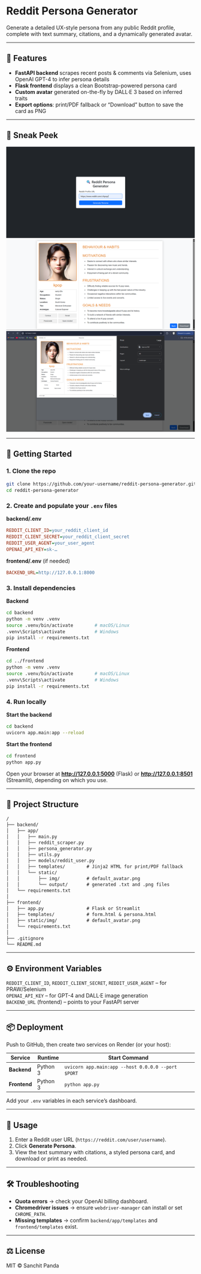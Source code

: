 # Reddit Persona Generator

Generate a detailed UX-style persona from any public Reddit profile, complete with text summary, citations, and a dynamically generated avatar.

---

## 🔧 Features

- **FastAPI backend** scrapes recent posts & comments via Selenium, uses OpenAI GPT-4 to infer persona details  
- **Flask frontend** displays a clean Bootstrap-powered persona card  
- **Custom avatar** generated on-the-fly by DALL·E 3 based on inferred traits  
- **Export options**: print/PDF fallback or “Download” button to save the card as PNG  

---

## 📸 Sneak Peek  
![App Screenshot](screenshot/1.png)
![App Screenshot](screenshot/2.png)
![App Screenshot](screenshot/3.png)

---

## 🚀 Getting Started

### 1. Clone the repo  
~~~bash
git clone https://github.com/your-username/reddit-persona-generator.git
cd reddit-persona-generator
~~~

### 2. Create and populate your `.env` files  

**backend/.env**
~~~ini
REDDIT_CLIENT_ID=your_reddit_client_id
REDDIT_CLIENT_SECRET=your_reddit_client_secret
REDDIT_USER_AGENT=your_user_agent
OPENAI_API_KEY=sk-…
~~~

**frontend/.env** (if needed)
~~~ini
BACKEND_URL=http://127.0.0.1:8000
~~~

### 3. Install dependencies  

**Backend**
~~~bash
cd backend
python -m venv .venv
source .venv/bin/activate        # macOS/Linux
.venv\Scripts\activate           # Windows
pip install -r requirements.txt
~~~

**Frontend**
~~~bash
cd ../frontend
python -m venv .venv
source .venv/bin/activate        # macOS/Linux
.venv\Scripts\activate           # Windows
pip install -r requirements.txt
~~~

### 4. Run locally  

**Start the backend**
~~~bash
cd backend
uvicorn app.main:app --reload
~~~

**Start the frontend**
~~~bash
cd frontend
python app.py
~~~

Open your browser at **http://127.0.0.1:5000** (Flask) or **http://127.0.0.1:8501** (Streamlit), depending on which you use.

---

## 📂 Project Structure
~~~text
/
├── backend/
│   ├── app/
│   │   ├── main.py
│   │   ├── reddit_scraper.py
│   │   ├── persona_generator.py
│   │   ├── utils.py
│   │   ├── models/reddit_user.py
│   │   ├── templates/        # Jinja2 HTML for print/PDF fallback
│   │   └── static/
│   │       ├── img/          # default_avatar.png
│   │       └── output/       # generated .txt and .png files
│   └── requirements.txt
│
├── frontend/
│   ├── app.py                # Flask or Streamlit
│   ├── templates/            # form.html & persona.html
│   ├── static/img/           # default_avatar.png
│   └── requirements.txt
│
├── .gitignore
└── README.md
~~~

---

## ⚙️ Environment Variables

`REDDIT_CLIENT_ID`, `REDDIT_CLIENT_SECRET`, `REDDIT_USER_AGENT` – for PRAW/Selenium  
`OPENAI_API_KEY` – for GPT-4 and DALL·E image generation  
`BACKEND_URL` (frontend) – points to your FastAPI server  

---

## 📦 Deployment

Push to GitHub, then create two services on Render (or your host):

| Service | Runtime | Start Command |
|---------|---------|---------------|
| **Backend** | Python 3 | `uvicorn app.main:app --host 0.0.0.0 --port $PORT` |
| **Frontend** | Python 3 | `python app.py` |

Add your `.env` variables in each service’s dashboard.

---

## 📝 Usage

1. Enter a Reddit user URL (`https://reddit.com/user/username`).  
2. Click **Generate Persona**.  
3. View the text summary with citations, a styled persona card, and download or print as needed.  

---

## 🛠️ Troubleshooting

- **Quota errors** → check your OpenAI billing dashboard.  
- **Chromedriver issues** → ensure `webdriver-manager` can install or set `CHROME_PATH`.  
- **Missing templates** → confirm `backend/app/templates` and `frontend/templates` exist.  

---

## ⚖️ License

MIT © Sanchit Panda
